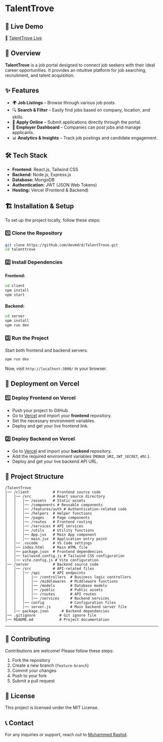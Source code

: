 # TalentTrove  

## 🚀 Live Demo  
🔗 [TalentTrove Live](https://talenttrove.live/)  

## 📌 Overview  
**TalentTrove** is a job portal designed to connect job seekers with their ideal career opportunities. It provides an intuitive platform for job searching, recruitment, and talent acquisition.  

## ✨ Features  
- 🌍 **Job Listings** – Browse through various job posts.  
- 🔍 **Search & Filter** – Easily find jobs based on company, location, and skills.  
- 📝 **Apply Online** – Submit applications directly through the portal.  
- 👥 **Employer Dashboard** – Companies can post jobs and manage applicants.  
- 📊 **Analytics & Insights** – Track job postings and candidate engagement.  

## 🛠️ Tech Stack  
- **Frontend:** React.js, Tailwind CSS  
- **Backend:** Node.js, Express.js  
- **Database:** MongoDB  
- **Authentication:** JWT (JSON Web Tokens)  
- **Hosting:** Vercel (Frontend & Backend)  

## 🏗️ Installation & Setup  
To set up the project locally, follow these steps:  

### 1️⃣ Clone the Repository  
```sh  
git clone https://github.com/devmdrd/TalentTrove.git
cd talenttrove  
```

### 2️⃣ Install Dependencies  
#### Frontend:  
```sh  
cd client  
npm install  
npm start  
```  
#### Backend:  
```sh  
cd server  
npm install  
npm run dev  
```

### 3️⃣ Run the Project  
Start both frontend and backend servers:  
```sh  
npm run dev  
```  
Now, visit `http://localhost:3000/` in your browser.  

## 🚀 Deployment on Vercel  
### 1️⃣ Deploy Frontend on Vercel  
- Push your project to GitHub.  
- Go to [Vercel](https://vercel.com/) and import your **frontend** repository.  
- Set the necessary environment variables.  
- Deploy and get your live frontend link.  

### 2️⃣ Deploy Backend on Vercel  
- Go to [Vercel](https://vercel.com/) and import your **backend** repository.  
- Add the required environment variables (`MONGO_URI`, `JWT_SECRET`, etc.).  
- Deploy and get your live backend API URL.  

## 📂 Project Structure  
```
/TalentTrove
│── /client           # Frontend source code
│   │── /src          # React source directory
│   │   │── /assets   # Static assets
│   │   │── /components # Reusable components
│   │   │── /features/auth # Authentication-related code
│   │   │── /helpers  # Helper functions
│   │   │── /pages    # Page components
│   │   │── /routes   # Frontend routing
│   │   │── /services # API services
│   │   │── /utils    # Utility functions
│   │   │── App.jsx   # Main App component
│   │   │── main.jsx  # Application entry point
│   │── .vscode       # VS Code settings
│   │── index.html    # Main HTML file
│   │── package.json  # Frontend dependencies
│   │── tailwind.config.js # Tailwind CSS configuration
│   │── vite.config.js # Vite configuration
│── /server           # Backend source code
│   │── /src          # API-related files
│   │   │── /api      # API endpoints
│   │   │   │── /controllers  # Business logic controllers
│   │   │   │── /middlewares  # Middleware functions
│   │   │   │── /models       # Database models
│   │   │   │── /public       # Public assets
│   │   │   │── /routes       # API routes
│   │   │   │── /services     # Backend services
│   │   │── config            # Configuration files
│   │   |── server.js         # Main backend server file
│   │── package.json      # Backend dependencies
│── .gitignore           # Git ignore file
│── README.md            # Project documentation
```  

---  

## 🤝 Contributing  
Contributions are welcome! Please follow these steps:  
1. Fork the repository  
2. Create a new branch (`feature-branch`)  
3. Commit your changes  
4. Push to your fork  
5. Submit a pull request  

## 📜 License  
This project is licensed under the MIT License.  

## 📞 Contact  
For any inquiries or support, reach out to [Muhammed Rashid](mailto:muhammedrashid@gmail.com).  
